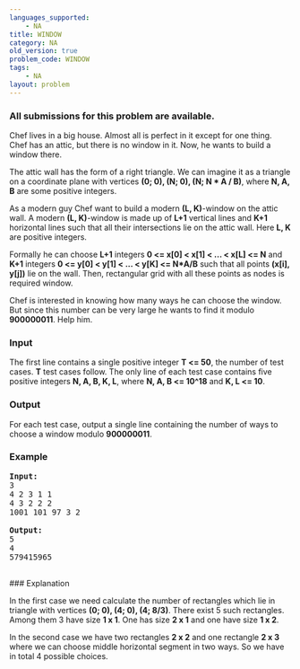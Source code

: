 ```yaml
---
languages_supported:
    - NA
title: WINDOW
category: NA
old_version: true
problem_code: WINDOW
tags:
    - NA
layout: problem
---
```

###  All submissions for this problem are available. 

Chef lives in a big house. Almost all is perfect in it except for one thing. Chef has an attic, but there is no window in it. Now, he wants to build a window there. 

The attic wall has the form of a right triangle. We can imagine it as a triangle on a coordinate plane with vertices **(0; 0), (N; 0), (N; N \* A / B)**, where **N, A, B** are some positive integers. 

As a modern guy Chef want to build a modern **(L, K)**-window on the attic wall. A modern **(L, K)**-window is made up of **L+1** vertical lines and **K+1** horizontal lines such that all their intersections lie on the attic wall. Here **L, K** are positive integers. 

Formally he can choose **L+1** integers **0 <= x\[0\] < x\[1\] < ... < x\[L\] <= N** and **K+1** integers **0 <= y\[0\] < y\[1\] < ... < y\[K\] <= N\*A/B** such that all points **(x\[i\], y\[j\])** lie on the wall. Then, rectangular grid with all these points as nodes is required window. 

Chef is interested in knowing how many ways he can choose the window. But since this number can be very large he wants to find it modulo **900000011**. Help him.

### Input

 The first line contains a single positive integer **T <= 50**, the number of test cases. **T** test cases follow. The only line of each test case contains five positive integers **N, A, B, K, L**, where **N, A, B <= 10^18** and **K, L <= 10**.

### Output

 For each test case, output a single line containing the number of ways to choose a window modulo **900000011**.

### Example

<pre>
<b>Input:</b>
3
4 2 3 1 1
4 3 2 2 2
1001 101 97 3 2

<b>Output:</b>
5
4
579415965

</pre>### Explanation
In the first case we need calculate the number of rectangles which lie in triangle with vertices **(0; 0), (4; 0), (4; 8/3)**. There exist 5 such rectangles. Among them 3 have size **1 x 1**. One has size **2 x 1** and one have size **1 x 2**. 

In the second case we have two rectangles **2 x 2** and one rectangle **2 x 3** where we can choose middle horizontal segment in two ways. So we have in total 4 possible choices.
